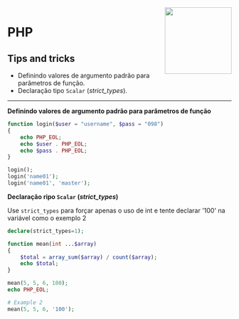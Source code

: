 <img src="https://i.ibb.co/M6nBBb0/mascote.png" align="right" width="150">

# PHP

## Tips and tricks

- Definindo valores de argumento padrão para parâmetros de função.
- Declaração tipo `Scalar` (_strict_types_).

---

**Definindo valores de argumento padrão para parâmetros de função**

```PHP
function login($user = "username", $pass = "098")
{
    echo PHP_EOL;
    echo $user . PHP_EOL;
    echo $pass . PHP_EOL;
}

login();
login('name01');
login('name01', 'master');
```

**Declaração ripo `Scalar` (_strict_types_)**

Use `strict_types` para forçar apenas o uso de int e tente declarar '100' na variável como o exemplo 2

```PHP
declare(strict_types=1);

function mean(int ...$array)
{
    $total = array_sum($array) / count($array);
    echo $total;
}

mean(5, 5, 6, 100);
echo PHP_EOL;

# Example 2
mean(5, 5, 6, '100');
```
